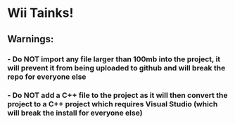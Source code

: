 # Wii Tainks!
## Warnings:
### - Do NOT import any file larger than 100mb into the project, it will prevent it from being uploaded to github and will break the repo for everyone else
### - Do NOT add a C++ file to the project as it will then convert the project to a C++ project which requires Visual Studio (which will break the install for everyone else)
